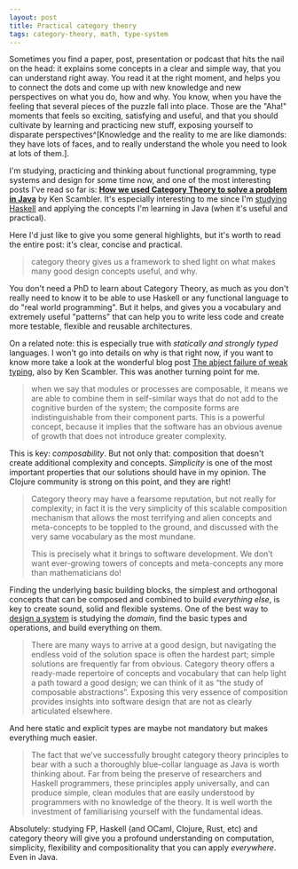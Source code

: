 ```yaml
---
layout: post
title: Practical category theory
tags: category-theory, math, type-system
---
```


Sometimes you find a paper, post, presentation or podcast that hits the nail on the head: it explains some concepts in a clear and simple way, that you can understand right away. You read it at the right moment, and helps you to connect the dots and come up with new knowledge and new perspectives on what you do, how and why. You know, when you have the feeling that several pieces of the puzzle fall into place. Those are the "Aha!" moments that feels so exciting, satisfying and useful, and that you should cultivate by learning and practicing new stuff, exposing yourself to disparate perspectives^[Knowledge and the reality to me are like diamonds: they have lots of faces, and to really understand the whole you need to look at lots of them.].

I'm studying, practicing and thinking about functional programming, type systems and design for some time now, and one of the most interesting posts I've read so far is: **[How we used Category Theory to solve a problem in Java](http://techblog.realestate.com.au/how-we-used-category-theory-to-solve-a-problem-in-java/)** by Ken Scambler. It's especially interesting to me since I'm [studying Haskell](http://haskellbook.com/) and applying the concepts I'm learning in Java (when it's useful and practical).

Here I'd just like to give you some general highlights, but it's worth to read the entire post: it's clear, concise and practical.

> category theory gives us a framework to shed light on what makes many good design concepts useful, and why.

You don't need a PhD to learn about Category Theory, as much as you don't really need to know it to be able to use Haskell or any functional language to do "real world programming". But it helps, and gives you a vocabulary and extremely useful "patterns" that can help you to write less code and create more testable, flexible and reusable architectures. 

On a related note: this is especially true with *statically and strongly typed* languages. I won't go into details on why is that right now, if you want to know more take a look at the wonderful blog post [The abject failure of weak typing](http://techblog.realestate.com.au/the-abject-failure-of-weak-typing/), also by Ken Scambler. This was another turning point for me.

> when we say that modules or processes are composable, it means we are able to combine them in self-similar ways that do not add to the cognitive burden of the system; the composite forms are indistinguishable from their component parts. This is a powerful concept, because it implies that the software has an obvious avenue of growth that does not introduce greater complexity.

This is key: *composability*. But not only that: composition that doesn't create additional complexity and concepts. *Simplicity* is one of the most important properties that our solutions should have in my opinion. The Clojure community is strong on this point, and they are right!

> Category theory may have a fearsome reputation, but not really for complexity; in fact it is the very simplicity of this scalable composition mechanism that allows the most terrifying and alien concepts and meta-concepts to be toppled to the ground, and discussed with the very same vocabulary as the most mundane.
>
> This is precisely what it brings to software development. We don’t want ever-growing towers of concepts and meta-concepts any more than mathematicians do!

Finding the underlying basic building blocks, the simplest and orthogonal concepts that can be composed and combined to build *everything else*, is key to create sound, solid and flexible systems. One of the best way to [design a system](http://robotlolita.me/2013/04/27/the-hikikomoris-guide-to-javascript.html) is studying the *domain*, find the basic types and operations, and build everything on them.

> There are many ways to arrive at a good design, but navigating the endless void of the solution space is often the hardest part; simple solutions are frequently far from obvious. Category theory offers a ready-made repertoire of concepts and vocabulary that can help light a path toward a good design; we can think of it as “the study of composable abstractions”. Exposing this very essence of composition provides insights into software design that are not as clearly articulated elsewhere.

And here static and explicit types are maybe not mandatory but makes everything much easier.

> The fact that we’ve successfully brought category theory principles to bear with a such a thoroughly blue-collar language as Java is worth thinking about. Far from being the preserve of researchers and Haskell programmers, these principles apply universally, and can produce simple, clean modules that are easily understood by programmers with no knowledge of the theory. It is well worth the investment of familiarising yourself with the fundamental ideas.

Absolutely: studying FP, Haskell (and OCaml, Clojure, Rust, etc) and category theory will give you a profound understanding on computation, simplicity, flexibility and compositionality that you can apply *everywhere*. Even in Java. 
